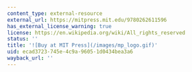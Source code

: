 ```yaml
---
content_type: external-resource
external_url: https://mitpress.mit.edu/9780262611596
has_external_license_warning: true
license: https://en.wikipedia.org/wiki/All_rights_reserved
status: ''
title: '![Buy at MIT Press](/images/mp_logo.gif)'
uid: ecad3723-745e-4c9a-9605-1d0434bea3a6
wayback_url: ''
---
```

